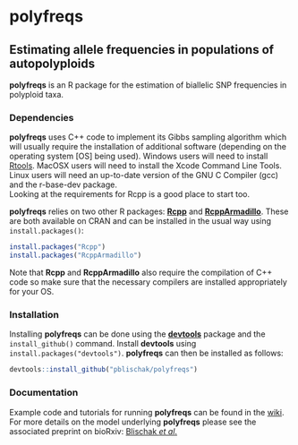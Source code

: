 # **polyfreqs**

## Estimating allele frequencies in populations of autopolyploids

**polyfreqs** is an R package for the estimation of biallelic SNP frequencies in polyploid taxa. 


### Dependencies

**polyfreqs** uses C++ code to implement its Gibbs sampling algorithm which will usually require the installation of additional software (depending on the operating system [OS] being used). 
Windows users will need to install <a href="http://cran.r-project.org/bin/windows/Rtools/" target="_blank">Rtools</a>. 
MacOSX users will need to install the Xcode Command Line Tools. 
Linux users will need an up-to-date version of the GNU C Compiler (gcc) and the r-base-dev package.  
Looking at the requirements for Rcpp is a good place to start too.

**polyfreqs** relies on two other R packages: <a href="http://cran.r-project.org/web/packages/Rcpp/index.html" target="_blank"><strong>Rcpp</strong></a> and <a href="http://cran.r-project.org/web/packages/RcppArmadillo/index.html" target="_blank"><strong>RcppArmadillo</strong></a>. 
These are both available on CRAN and can be installed in the usual way using `install.packages()`:

```r
install.packages("Rcpp")
install.packages("RcppArmadillo")
```

Note that **Rcpp** and **RcppArmadillo** also require the compilation of C++ code so make sure that the necessary compilers are installed appropriately for your OS.

### Installation

Installing **polyfreqs** can be done using the <a href="http://cran.r-project.org/web/packages/devtools/index.html" target="_blank"><strong>devtools</strong></a> package and the `install_github()` command. 
Install **devtools** using `install.packages("devtools")`. **polyfreqs** can then be installed as follows:

```r
devtools::install_github("pblischak/polyfreqs")
```

### Documentation

Example code and tutorials for running **polyfreqs** can be found in the <a href="https://github.com/pblischak/polyfreqs/wiki" target="_blank">wiki</a>. 
For more details on the model underlying **polyfreqs** please see the associated preprint on bioRxiv: <a href="http://biorxiv.org/content/early/2015/07/02/021907" target="_blank">Blischak <em>et al</em>.</a>
